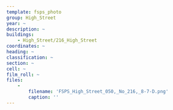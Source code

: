 ```yaml
---
template: fsps_photo
group: High_Street
year: ~
description: ~
buildings:
    - High_Street/216_High_Street
coordinates: ~
heading: ~
classification: ~
section: ~
cell: ~
film_roll: ~
files:
    -
        filename: 'FSPS_High_Street_050,_No_216,_8-7-D.png'
        caption: ''
---
```

